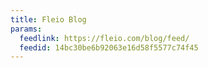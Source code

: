 ```yaml
---
title: Fleio Blog
params:
  feedlink: https://fleio.com/blog/feed/
  feedid: 14bc30be6b92063e16d58f5577c74f45
---
```

